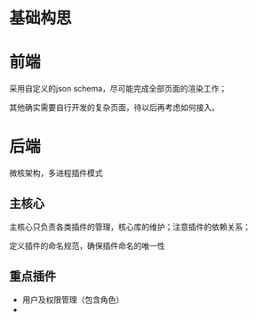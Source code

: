 # 基础构思

# 前端
采用自定义的json schema，尽可能完成全部页面的渲染工作；

其他确实需要自行开发的复杂页面，待以后再考虑如何接入。

# 后端
微核架构，多进程插件模式

## 主核心
主核心只负责各类插件的管理，核心库的维护；注意插件的依赖关系；

定义插件的命名规范，确保插件命名的唯一性

## 重点插件
- 用户及权限管理（包含角色）
- 
